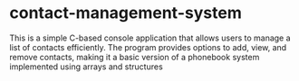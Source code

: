 # contact-management-system
This is a simple C-based console application that allows users to manage a list of contacts efficiently. The program provides options to add, view, and remove contacts, making it a basic version of a phonebook system implemented using arrays and structures
